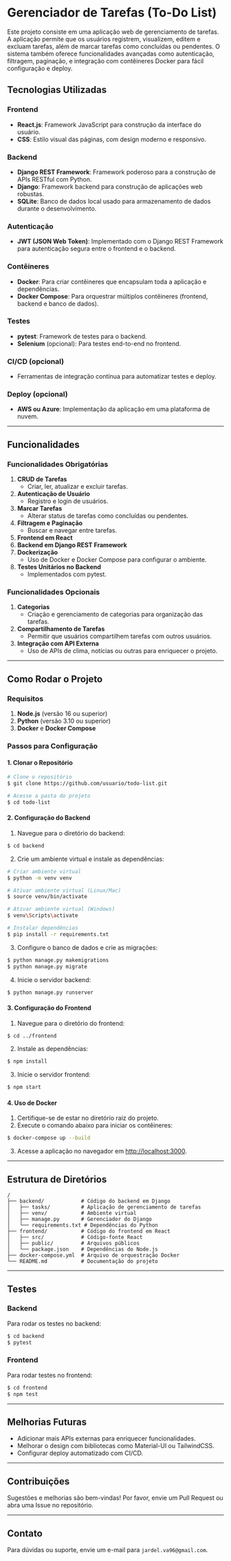 # Gerenciador de Tarefas (To-Do List)

Este projeto consiste em uma aplicação web de gerenciamento de tarefas. A aplicação permite que os usuários registrem, visualizem, editem e excluam tarefas, além de marcar tarefas como concluídas ou pendentes. O sistema também oferece funcionalidades avançadas como autenticação, filtragem, paginação, e integração com contêineres Docker para fácil configuração e deploy.

## Tecnologias Utilizadas

### Frontend
- **React.js**: Framework JavaScript para construção da interface do usuário.
- **CSS**: Estilo visual das páginas, com design moderno e responsivo.

### Backend
- **Django REST Framework**: Framework poderoso para a construção de APIs RESTful com Python.
- **Django**: Framework backend para construção de aplicações web robustas.
- **SQLite**: Banco de dados local usado para armazenamento de dados durante o desenvolvimento.

### Autenticação
- **JWT (JSON Web Token)**: Implementado com o Django REST Framework para autenticação segura entre o frontend e o backend.

### Contêineres
- **Docker**: Para criar contêineres que encapsulam toda a aplicação e dependências.
- **Docker Compose**: Para orquestrar múltiplos contêineres (frontend, backend e banco de dados).

### Testes
- **pytest**: Framework de testes para o backend.
- **Selenium** (opcional): Para testes end-to-end no frontend.

### CI/CD (opcional)
- Ferramentas de integração contínua para automatizar testes e deploy.

### Deploy (opcional)
- **AWS ou Azure**: Implementação da aplicação em uma plataforma de nuvem.

---

## Funcionalidades

### Funcionalidades Obrigatórias
1. **CRUD de Tarefas**
   - Criar, ler, atualizar e excluir tarefas.
2. **Autenticação de Usuário**
   - Registro e login de usuários.
3. **Marcar Tarefas**
   - Alterar status de tarefas como concluídas ou pendentes.
4. **Filtragem e Paginação**
   - Buscar e navegar entre tarefas.
5. **Frontend em React**
6. **Backend em Django REST Framework**
7. **Dockerização**
   - Uso de Docker e Docker Compose para configurar o ambiente.
8. **Testes Unitários no Backend**
   - Implementados com pytest.

### Funcionalidades Opcionais
1. **Categorias**
   - Criação e gerenciamento de categorias para organização das tarefas.
2. **Compartilhamento de Tarefas**
   - Permitir que usuários compartilhem tarefas com outros usuários.
3. **Integração com API Externa**
   - Uso de APIs de clima, notícias ou outras para enriquecer o projeto.

---

## Como Rodar o Projeto

### Requisitos
1. **Node.js** (versão 16 ou superior)
2. **Python** (versão 3.10 ou superior)
3. **Docker** e **Docker Compose**

### Passos para Configuração

#### 1. Clonar o Repositório
```bash
# Clone o repositório
$ git clone https://github.com/usuario/todo-list.git

# Acesse a pasta do projeto
$ cd todo-list
```

#### 2. Configuração do Backend

1. Navegue para o diretório do backend:
```bash
$ cd backend
```

2. Crie um ambiente virtual e instale as dependências:
```bash
# Criar ambiente virtual
$ python -m venv venv

# Ativar ambiente virtual (Linux/Mac)
$ source venv/bin/activate

# Ativar ambiente virtual (Windows)
$ venv\Scripts\activate

# Instalar dependências
$ pip install -r requirements.txt
```

3. Configure o banco de dados e crie as migrações:
```bash
$ python manage.py makemigrations
$ python manage.py migrate
```

4. Inicie o servidor backend:
```bash
$ python manage.py runserver
```

#### 3. Configuração do Frontend

1. Navegue para o diretório do frontend:
```bash
$ cd ../frontend
```

2. Instale as dependências:
```bash
$ npm install
```

3. Inicie o servidor frontend:
```bash
$ npm start
```

#### 4. Uso de Docker

1. Certifique-se de estar no diretório raiz do projeto.
2. Execute o comando abaixo para iniciar os contêineres:
```bash
$ docker-compose up --build
```

3. Acesse a aplicação no navegador em [http://localhost:3000](http://localhost:3000).

---

## Estrutura de Diretórios
```
/
├── backend/            # Código do backend em Django
│   ├── tasks/          # Aplicação de gerenciamento de tarefas
│   ├── venv/           # Ambiente virtual
│   ├── manage.py       # Gerenciador do Django
│   └── requirements.txt # Dependências do Python
├── frontend/           # Código do frontend em React
│   ├── src/            # Código-fonte React
│   ├── public/         # Arquivos públicos
│   └── package.json    # Dependências do Node.js
├── docker-compose.yml  # Arquivo de orquestração Docker
└── README.md           # Documentação do projeto
```

---

## Testes

### Backend
Para rodar os testes no backend:
```bash
$ cd backend
$ pytest
```

### Frontend
Para rodar testes no frontend:
```bash
$ cd frontend
$ npm test
```

---

## Melhorias Futuras
- Adicionar mais APIs externas para enriquecer funcionalidades.
- Melhorar o design com bibliotecas como Material-UI ou TailwindCSS.
- Configurar deploy automatizado com CI/CD.

---

## Contribuições
Sugestões e melhorias são bem-vindas! Por favor, envie um Pull Request ou abra uma Issue no repositório.

---

## Contato
Para dúvidas ou suporte, envie um e-mail para `jardel.va96@gmail.com`.
